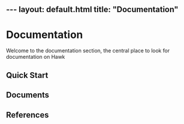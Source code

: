 ﻿﻿---
layout: default.html
title: "Documentation"
---
#  Documentation

Welcome to the documentation section, the central place to look for documentation on Hawk

##  Quick Start


## Documents

## References